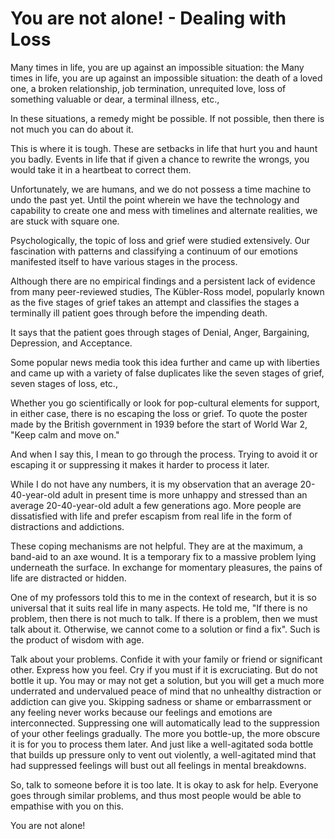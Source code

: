 # You are not alone! - Dealing with Loss

Many times in life, you are up against an impossible situation: the
Many times in life, you are up against an impossible situation: the
death of a loved one, a broken relationship, job termination, unrequited
love, loss of something valuable or dear, a terminal illness, etc.,

In these situations, a remedy might be possible. If not possible, then
there is not much you can do about it.

This is where it is tough. These are setbacks in life that hurt you and
haunt you badly. Events in life that if given a chance to rewrite the
wrongs, you would take it in a heartbeat to correct them.

Unfortunately, we are humans, and we do not possess a time machine to
undo the past yet. Until the point wherein we have the technology and
capability to create one and mess with timelines and alternate
realities, we are stuck with square one.

Psychologically, the topic of loss and grief were studied extensively.
Our fascination with patterns and classifying a continuum of our
emotions manifested itself to have various stages in the process.

Although there are no empirical findings and a persistent lack of
evidence from many peer-reviewed studies, The Kübler-Ross model,
popularly known as the five stages of grief takes an attempt and
classifies the stages a terminally ill patient goes through before the
impending death.

It says that the patient goes through stages of Denial, Anger,
Bargaining, Depression, and Acceptance.

Some popular news media took this idea further and came up with
liberties and came up with a variety of false duplicates like the seven
stages of grief, seven stages of loss, etc.,

Whether you go scientifically or look for pop-cultural elements for
support, in either case, there is no escaping the loss or grief. To
quote the poster made by the British government in 1939 before the start
of World War 2, \"Keep calm and move on.\"

And when I say this, I mean to go through the process. Trying to avoid
it or escaping it or suppressing it makes it harder to process it later.

While I do not have any numbers, it is my observation that an average
20-40-year-old adult in present time is more unhappy and stressed than
an average 20-40-year-old adult a few generations ago. More people are
dissatisfied with life and prefer escapism from real life in the form of
distractions and addictions.

These coping mechanisms are not helpful. They are at the maximum, a
band-aid to an axe wound. It is a temporary fix to a massive problem
lying underneath the surface. In exchange for momentary pleasures, the
pains of life are distracted or hidden.

One of my professors told this to me in the context of research, but it
is so universal that it suits real life in many aspects. He told me,
\"If there is no problem, then there is not much to talk. If there is a
problem, then we must talk about it. Otherwise, we cannot come to a
solution or find a fix\". Such is the product of wisdom with age.

Talk about your problems. Confide it with your family or friend or
significant other. Express how you feel. Cry if you must if it is
excruciating. But do not bottle it up. You may or may not get a
solution, but you will get a much more underrated and undervalued peace
of mind that no unhealthy distraction or addiction can give you.
Skipping sadness or shame or embarrassment or any feeling never works
because our feelings and emotions are interconnected. Suppressing one
will automatically lead to the suppression of your other feelings
gradually. The more you bottle-up, the more obscure it is for you to
process them later. And just like a well-agitated soda bottle that
builds up pressure only to vent out violently, a well-agitated mind that
had suppressed feelings will bust out all feelings in mental breakdowns.

So, talk to someone before it is too late. It is okay to ask for help.
Everyone goes through similar problems, and thus most people would be
able to empathise with you on this.

You are not alone!

